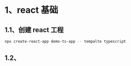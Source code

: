 # 1、react 基础
## 1.1、创建 react 工程
```sh
npx create-react-app demo-ts-app -- tempalte typescript
```
## 1.2、

